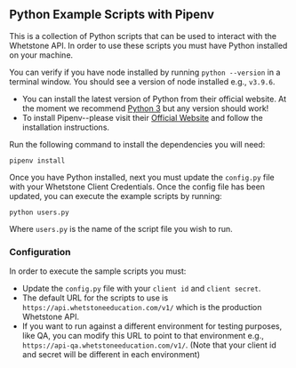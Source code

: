 ## Python Example Scripts with Pipenv
This is a collection of Python scripts that can be used to interact with the Whetstone API.
In order to use these scripts you must have Python installed on your machine.

You can verify if you have node installed by running `python --version` in a terminal window. You should see a
version of node installed e.g., `v3.9.6`.
- You can install the latest version of Python from their official website. At the moment we recommend [Python 3](https://www.python.org/) but any version should work!
- To install Pipenv--please visit their [Official Website](https://pipenv.pypa.io/en/latest/install/) and follow the installation instructions.

Run the following command to install the dependencies you will need:
```shell
pipenv install
```

Once you have Python installed, next you must update the `config.py` file with your Whetstone Client
Credentials. Once the config file has been updated, you can execute the example scripts by running:
```shell
python users.py
```
Where `users.py` is the name of the script file you wish to run.

### Configuration
In order to execute the sample scripts you must:
- Update the `config.py` file with your `client id` and `client
  secret`.
- The default URL for the scripts to use is `https://api.whetstoneeducation.com/v1/` which is the
  production Whetstone API.
- If you want to run against a different environment for testing purposes, like QA, you can modify
  this URL to point to that environment e.g., `https://api-qa.whetstoneeducation.com/v1/`. (Note that your client id and secret will be different in each environment)
  

